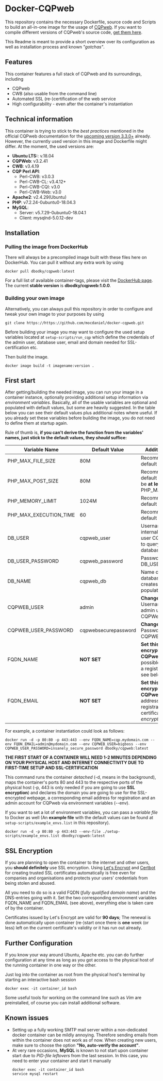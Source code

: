 # Docker-CQPweb

This repository contains the necessary Dockerfile, source code and Scripts to build an all-in-one image for the usage of [CQPweb](http://cwb.sourceforge.net/cqpweb.php). If you want to compile different versions of CQPweb's source code, [get them here](http://cwb.sourceforge.net/download.php).

This Readme is meant to provide a short overview over its configuration as well as installation process and known _"gotchas"_.

## Features
This container features a full stack of CQPweb and its surroundings, including
* CQPweb
* CWB (also usable from the command line)
* Automated SSL (re-)certification of the web service
* High configurability - even after the container's instantiation

## Technical information
This container is trying to stick to the _best practices_ mentioned in the official CQPweb documentation for the [upcoming version 3.3.0+](http://cwb.sourceforge.net/files/CQPwebAdminManual.pdf) already. However, the currently used version in this image and Dockerfile might differ. At the moment, the used versions are:

* **Ubuntu LTS:**: v.18.04 
* **CQPWeb**: v3.2.41
* **CWB**: v3.4.19
* **CQP Perl API**: 
  * Perl-CWB: v3.0.3
  * Perl-CWB-CL: v3.4.12+
  * Perl-CWB-CQI: v3.0
  * Perl-CWB-Web: v3.0
* **Apache2**: v2.4.29(Ubuntu)
* **PHP**: v7.2.24-0ubuntu0-18.04.3
* **MySQL**: 
  * Server: v5.7.29-0ubuntu0-18.04.1
  * Client: mysqlnd-5.0.12-dev
  
## Installation
### Pulling the image from DockerHub
There will always be a precompiled image built with these files here on DockerHub. You can pull it without any extra work by using

    docker pull dbodky/cqpweb:latest
    
For a full list of available container-tags, please visit the [DockerHub page](https://hub.docker.com/r/dbodky/cqpweb). The current **stable version** is **dbodky/cqpweb:1.0.0**.

### Building your own image
Alternatively, you can always pull this repository in order to configure and tweak your own image to your purposes by using
    
    git clone https://https://github.com/mocdaniel/docker-cqpweb.git
    
Before building your image you may want to configure the used setup variables located at `setup-scripts/run_cqp` which define the credentials of the admin user, database user, email and domain needed for SSL-certification etc.

Then build the image.

    docker image build -t imagename:version .
    
## First start
After getting/building the needed image, you can run your image in a container instance, optionally providing additional setup information via *environment variables*. Basically, all of the usable variables are optional and populated with default values, but some are heavily suggested. In the table below you can see their default values plus additional notes where useful. If you already set these variables before building the image, you do not need to define them at startup again.

Rule of thumb is, **if you can't derive the function from the variables' names, just stick to the default values, they *should* suffice:**

| **Variable Name**      | **Default Value**    | **Additional Notes** |
|------------------------|----------------------|----------------------|
| PHP_MAX_FILE_SIZE      | 80M                  |Recommended default value.|
| PHP_MAX_POST_SIZE      | 80M                  |Recommended default value. Must be **at least** PHP_MAX_FILE_SIZE                      |
| PHP_MEMORY_LIMIT       | 1024M                |Recommended default value                      |
| PHP_MAX_EXECUTION_TIME | 60                   |Recommended default value                      |
| DB_USER                | cqpweb_user          |Username of the internal database user CQPweb uses to query the database                      |
| DB_USER_PASSWORD       | cqpweb_password      |Password for DB_USER                      |
| DB_NAME                | cqpweb_db            |Name of the database CQPweb creates and populates                      |
| CQPWEB_USER            | admin                |**Change this.** Username for the admin user of CQPWeb                      |
| CQPWEB_USER_PASSWORD   | cqpwebsecurepassword |**Change this.** Password for CQPWEB_USER                      |
| FQDN_NAME              | **NOT SET**          |**Set this for SSL encryption of CQPweb.** Only possible if you own a registered domain, see below.                     |
| FQDN_EMAIL             | **NOT SET**          |**Set this for SSL encryption of CQPweb.** The email address used for registration with and certification by *Let's encrypt*                      |

For example, a container instantiation could look as follows:

    docker run -d -p 80:80 -p 443:443 --env FQDN_NAME=cqp.mydomain.com --env FQDN_EMAIL=admin@mydomain.com --env CQPWEB_USER=bigboss --env CQPWEB_USER_PASSWORD=insanely_secure_password dbodky/cqpweb:latest
    
**THE FIRST START OF A CONTAINER WILL NEED 1-2 MINUTES DEPENDING ON YOUR PHYSICAL HOST AND INTERNET CONNECTIVITY DUE TO FIRST-TIME SETUP AND SSL-CERTIFICATION**
    
This command runs the container _detached_ (-d, means in the background), maps the container's ports 80 and 443 to the respective ports of the physical host (-p, 443 is only needed if you are going to use **SSL encryption**) and declares the domain you are going to use for the SSL-encrypted webpage, a corresponding email address for registration and an admin account for CQPweb via environment variables (--env).

If you want to set a lot of environment variables, you can pass a *variable file* to Docker as well (An **example file** with the default values can be found at `setup-scripts/example_envs.list` in this repository).

    docker run -d -p 80:80 -p 443:443 --env-file ./setup-scripts/example_envs.list dbodky/cqpweb:latest
    
 ## SSL Encryption
 If you are planning to open the container to the internet and other users, you **should definitely** use SSL encryption. Using [Let's Encrypt](https://letsencrypt.org) and [Certbot](https://certbot.eff.org/) for creating trusted SSL certificates automatically is free even for companies and organisations and protects your users' credentials from being stolen and abused.
 
All you need to do so is a valid FQDN (*fully qualified domain name*) and the DNS-entries going with it. Set the two corresponding environment variables FQDN_NAME and FQDN_EMAIL (see above), everything else is taken care of by the container.

Certificates issued by Let's Encrypt are valid for **90 days**; The renewal is done automatically upon container (re-)start once there is **one** week (or less) left on the current certificate's validity or it has run out already. 

## Further Configuration
If you know your way around Ubuntu, Apache etc. you can do further configuration at any time as long as you got access to the physical host of the running container in one way or the other.

Just log into the container as root from the physical host's terminal by starting an interactive bash session

    docker exec -it container_id bash
    
Some useful tools for working on the command line such as *Vim* are preinstalled, of course you can install additional software.

## Known issues 
* Setting up a fully working SMTP mail server within a non-dedicated docker container can be mildly annoying. Therefore sending emails from within the container does not work as of now. When creating new users, make sure to choose the option **"No, auto-verify the account"**.
* At very rare occasions, **MySQL** is known to not start upon container start due to *PID-file leftovers* from the last session. In this case, you need to enter your container and start it manually 
    ```
    docker exec -it container_id bash
    service mysql restart
    ```
 
